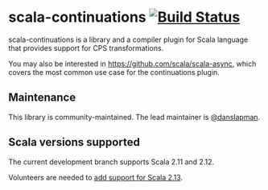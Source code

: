# scala-continuations [![Build Status](https://travis-ci.org/scala/scala-continuations.svg?branch=master)](https://travis-ci.org/scala/scala-continuations)

scala-continuations is a library and a compiler plugin for Scala language that provides support for CPS transformations.

You may also be interested in https://github.com/scala/scala-async, which covers the most common use case for the continuations plugin.

## Maintenance

This library is community-maintained. The lead maintainer is [@danslapman](https://github.com/danslapman). 

## Scala versions supported

The current development branch supports Scala 2.11 and 2.12.

Volunteers are needed to [add support for Scala 2.13](https://github.com/scala/scala-continuations/issues/37).

